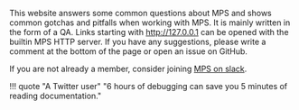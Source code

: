 This website answers some common questions about MPS and shows common gotchas and pitfalls when working with MPS. 
It is mainly written in the form of a QA. Links starting with http://127.0.0.1 can be opened with the builtin MPS HTTP server.
If you have any suggestions, please write a comment at the bottom of the page or
open an issue on GitHub.

If you are not already a member, consider joining [MPS on slack](http://slack-mps.jetbrains.com/).

!!! quote "A Twitter user"
    "6 hours of debugging can save you 5 minutes of reading documentation."